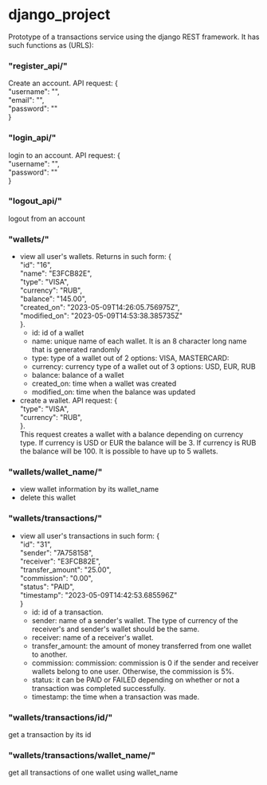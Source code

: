 # django_project
Prototype of a transactions service using the django REST framework. It has such functions as (URLS):
### "register_api/"
Create an account. API request: {  
    "username": "",  
    "email": "",  
    "password": ""  
}
### "login_api/"
login to an account. API request: {  
    "username": "",  
    "password": ""  
}
### "logout_api/"
logout from an account

### "wallets/"
* view all user's wallets. Returns in such form: {  
        "id": "16",  
        "name": "E3FCB82E",  
        "type": "VISA",  
        "currency": "RUB",  
        "balance": "145.00",  
        "created_on": "2023-05-09T14:26:05.756975Z",  
        "modified_on": "2023-05-09T14:53:38.385735Z"  
    }. 
    * id: id of a wallet
    * name: unique name of each wallet. It is an 8 character long name that is generated randomly  
    * type: type of a wallet out of 2 options: VISA, MASTERCARD:
    * currency: currency type of a wallet out of 3 options: USD, EUR, RUB
    * balance: balance of a wallet
    * created_on: time when a wallet was created
    * modified_on: time when the balance was updated
* create a wallet. API request: {  
        "type": "VISA",  
        "currency": "RUB",  
    }.  
    This request creates a wallet with a balance depending on currency type. If currency is USD or EUR the balance will be 3. If currency is RUB the balance will be 100. It is possible to have up to 5 wallets.

### "wallets/wallet_name/"
* view wallet information by its wallet_name
* delete this wallet

### "wallets/transactions/"
* view all user's transactions in such form: {  
            "id": "31",  
            "sender": "7A758158",  
            "receiver": "E3FCB82E",  
            "transfer_amount": "25.00",  
            "commission": "0.00",  
            "status": "PAID",  
            "timestamp": "2023-05-09T14:42:53.685596Z"  
        }   
    * id: id of a transaction.
    * sender: name of a sender's wallet. The type of currency of the receiver's and sender's wallet should be the same.
    * receiver: name of a receiver's wallet.
    * transfer_amount: the amount of money transferred from one wallet to another.  
    * commission: commission: commission is 0 if the sender and receiver wallets belong to one user. Otherwise, the commission is 5%.
    * status: it can be PAID or FAILED depending on whether or not a transaction was completed successfully.
    * timestamp: the time when a transaction was made.

### "wallets/transactions/id/"
get a transaction by its id

### "wallets/transactions/wallet_name/" 
get all transactions of one wallet using wallet_name
